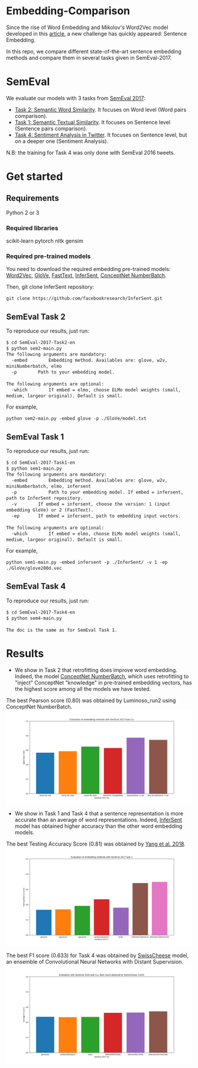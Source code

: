 # Embedding-Comparison
Since the rise of Word Embedding and Mikolov's Word2Vec model developed in this [article](https://papers.nips.cc/paper/5021-distributed-representations-of-words-and-phrases-and-their-compositionality.pdf), a new challenge has quickly appeared: Sentence Embedding. 

In this repo, we compare different state-of-the-art sentence embedding methods and compare them in several tasks given in SemEval-2017.

# SemEval
We evaluate our models with 3 tasks from [SemEval 2017](http://alt.qcri.org/semeval2017/):
* [Task 2: Semantic Word Similarity](http://aclweb.org/anthology/S/S17/S17-2002.pdf). It focuses on Word level (Word pairs comparison).
* [Task 1: Semantic Textual Similarity](http://www.aclweb.org/anthology/S/S17/S17-2001.pdf). It focuses on Sentence level (Sentence pairs comparison).
* [Task 4: Sentiment Analysis in Twitter](http://alt.qcri.org/semeval2017/task4/data/uploads/semeval2017-task4.pdf). It focuses on Sentence level, but on a deeper one (Sentiment Analysis). 

N.B: the training for Task 4 was only done with SemEval 2016 tweets. 

# Get started

## Requirements
Python 2 or 3

### Required libraries
scikit-learn
pytorch
nltk
gensim

### Required pre-trained models
You need to download the required embedding pre-trained models: 
[Word2Vec](https://code.google.com/archive/p/word2vec/), [GloVe](https://nlp.stanford.edu/projects/glove/), [FastText](https://github.com/facebookresearch/fastText/blob/master/pretrained-vectors.md), [InferSent](https://github.com/facebookresearch/InferSent), [ConceptNet NumberBatch](https://github.com/commonsense/conceptnet-numberbatch).

Then, git clone InferSent repository: 
```
git clone https://github.com/facebookresearch/InferSent.git
```

## SemEval Task 2
To reproduce our results, just run:
```
$ cd SemEval-2017-Task2-en
$ python sem2-main.py
The following arguments are mandatory:
  -embed        Embedding method. Availables are: glove, w2v, miniNumberbatch, elmo
  -p		Path to your embedding model.

The following arguments are optional:
  -which        If embed = elmo, choose ELMo model weights (small, medium, largeor original). Default is small.
```

For example, 
```
python sem2-main.py -embed glove -p ./GloVe/model.txt
```

## SemEval Task 1
To reproduce our results, just run:
```
$ cd SemEval-2017-Task1-en
$ python sem1-main.py
The following arguments are mandatory:
  -embed        Embedding method. Availables are: glove, w2v, miniNumberbatch, elmo, infersent
  -p            Path to your embedding model. If embed = infersent, path to InferSent repository.
  -v		If embed = infersent, choose the version: 1 (input embedding GloVe) or 2 (FastText).
  -ep		If embed = infersent, path to embedding input vectors.

The following arguments are optional:
  -which        If embed = elmo, choose ELMo model weights (small, medium, largeor original). Default is small.
```

For example,
```
python sem1-main.py -embed infersent -p ./InferSent/ -v 1 -ep ./GloVe/glove200d.vec
```

## SemEval Task 4
To reproduce our results, just run:
```
$ cd SemEval-2017-Task4-en
$ python sem4-main.py

The doc is the same as for SemEval Task 1.
```

# Results
* We show in Task 2 that retrofitting does improve word embedding. Indeed, the model [ConceptNet NumberBatch](https://github.com/commonsense/conceptnet-numberbatch), which uses retrofitting to "inject" ConceptNet "knowledge" in pre-trained embedding vectors, has the highest score among all the models we have tested. 

The best Pearson score (0.80) was obtained by Luminoso_run2 using ConceptNet NumberBatch.
![alt text](SemEval-2017-Task2-en/Figures/evaluation_comparison.png)

* We show in Task 1 and Task 4 that a sentence representation is more accurate than an average of word representations. Indeed, [InferSent](https://github.com/facebookresearch/InferSent) model has obtained higher accuracy than the other word embedding models.

The best Testing Accuracy Score (0.81) was obtained by [Yang et al. 2018](https://arxiv.org/pdf/1804.07754.pdf).
![alt text](SemEval-2017-Task1-en/Figure/testing.png)

The best F1 score (0.633) for Task 4 was obtained by [SwissCheese](http://www.aclweb.org/anthology/S16-1173) model, an ensemble of Convolutional Neural Networks with Distant Supervision. 
![alt text](SemEval-2017-Task4-en/figure/display.png)
